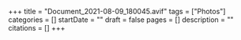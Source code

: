 +++
title = "Document_2021-08-09_180045.avif"
tags = ["Photos"]
categories = []
startDate = ""
draft = false
pages = []
description = ""
citations = []
+++
